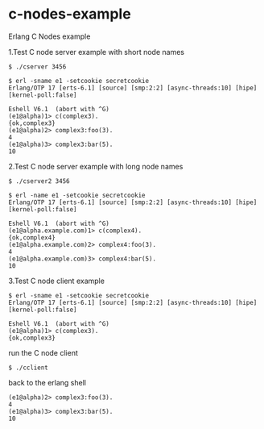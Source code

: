 c-nodes-example
===============

Erlang C Nodes example

1.Test C node server example with short node names

```shell
$ ./cserver 3456

$ erl -sname e1 -setcookie secretcookie
Erlang/OTP 17 [erts-6.1] [source] [smp:2:2] [async-threads:10] [hipe] [kernel-poll:false]

Eshell V6.1  (abort with ^G)
(e1@alpha)1> c(complex3).
{ok,complex3}
(e1@alpha)2> complex3:foo(3).
4
(e1@alpha)3> complex3:bar(5).
10
```

2.Test C node server example with long node names

```shell
$ ./cserver2 3456

$ erl -name e1 -setcookie secretcookie
Erlang/OTP 17 [erts-6.1] [source] [smp:2:2] [async-threads:10] [hipe] [kernel-poll:false]

Eshell V6.1  (abort with ^G)
(e1@alpha.example.com)1> c(complex4).
{ok,complex4}
(e1@alpha.example.com)2> complex4:foo(3).
4
(e1@alpha.example.com)3> complex4:bar(5).
10
```

3.Test C node client example

```shell
$ erl -sname e1 -setcookie secretcookie
Erlang/OTP 17 [erts-6.1] [source] [smp:2:2] [async-threads:10] [hipe] [kernel-poll:false]

Eshell V6.1  (abort with ^G)
(e1@alpha)1> c(complex3).
{ok,complex3}
```

run the C node client

```
$ ./cclient
```

back to the erlang shell

```
(e1@alpha)2> complex3:foo(3).
4
(e1@alpha)3> complex3:bar(5).
10
```

